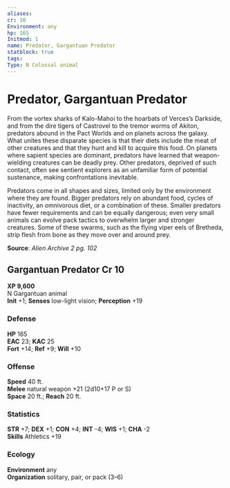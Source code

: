 ```yaml
---
aliases: 
cr: 10
Environment: any
hp: 165
Initmod: 1
name: Predator, Gargantuan Predator
statblock: true
tags: 
Type: N Colossal animal
---
```


# Predator, Gargantuan Predator

From the vortex sharks of Kalo-Mahoi to the hoarbats of Verces’s Darkside, and from the dire tigers of Castrovel to the tremor worms of Akiton, predators abound in the Pact Worlds and on planets across the galaxy. What unites these disparate species is that their diets include the meat of other creatures and that they hunt and kill to acquire this food. On planets where sapient species are dominant, predators have learned that weapon-wielding creatures can be deadly prey. Other predators, deprived of such contact, often see sentient explorers as an unfamiliar form of potential sustenance, making confrontations inevitable.

Predators come in all shapes and sizes, limited only by the environment where they are found. Bigger predators rely on abundant food, cycles of inactivity, an omnivorous diet, or a combination of these. Smaller predators have fewer requirements and can be equally dangerous; even very small animals can evolve pack tactics to overwhelm larger and stronger creatures. Some of these swarms, such as the flying viper eels of Bretheda, strip flesh from bone as they move over and around prey.

**Source**:  _Alien Archive 2 pg. 102_

## Gargantuan Predator Cr 10

**XP 9,600**  
N Gargantuan animal  
**Init** +1; **Senses** low-light vision; **Perception** +19  

### Defense

**HP** 165  
**EAC** 23; **KAC** 25  
**Fort** +14; **Ref** +9; **Will** +10  

### Offense

**Speed** 40 ft.  
**Melee** natural weapon +21 (2d10+17 P or S)  
**Space** 20 ft.; **Reach** 20 ft.

### Statistics

**STR** +7; **DEX** +1; **CON** +4; **INT** -4; **WIS** +1; **CHA** -2  
**Skills** Athletics +19

### Ecology

**Environment** any  
**Organization** solitary, pair, or pack (3–6)
